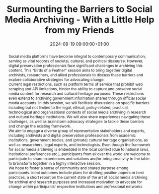 ---
abstract: "Social media platforms have become integral to contemporary communication,
  serving as vital records of societal, cultural, and political discourse. However,
  digital preservation professionals face significant challenges in archiving this
  content. This \"Birds of a Feather\" session aims to bring together digital archivists,
  researchers, and allied professionals to discuss these barriers and explore collaborative
  strategies for advocating change.\n\nCurrent legal restrictions, such as platform
  terms of service that prohibit web scraping and API limitations, hinder the ability
  to capture and preserve social media content for research and cultural heritage
  purposes. These restrictions even extend to archiving government information shared
  through official social media accounts. In this session, we will facilitate discussions
  on specific barriers including but not limited to the legal, ethical, policy-related,
  practical, technological and organisational contexts of social media archiving in
  research and cultural heritage institutions. We will also share experiences navigating
  these challenges, as well as brainstorm advocacy strategies to tackle these barriers
  and change the existing framework. \n\nWe aim to engage a diverse group of representative
  stakeholders and experts, including archivists and digital preservation professionals
  from academic institutions, government bodies, and (private) cultural heritage organisations,
  as well as researchers, legal experts, and technologists. Even though the framework
  for social media archiving is embedded in the local context (due to national laws,
  institutional preferences etc.), participants from all over the world are welcome
  to participate to share experiences and solutions and/or bring creativity to the
  table to brainstorm together in a highly interactive session. \n\nWe hope to foster
  a sense of community and shared purpose among participants. Ideal outcomes include
  plans for drafting position papers or best practices, a short report on the current
  state of the art of social media archiving for archival and research purposes and
  increased motivation to advocate for change within participants' respective institutions
  and professional networks."
creators:
- Zefi Kávvadia
date: 2024-09-19 09:00:00+01:00
document_url: null
grand_parent: iPRES
institutions: []
keywords:
- communications and advocacy for dp
- scaling up
landing_page_url: ''
language: eng
layout: publication
license: Creative Commons Attribution 4.0 (CC-BY-4.0)
notes_url: https://docs.google.com/document/d/1tRNyfbNP9rd6Nq9TOZMF7_9QE7lrJDB_7P1twUV3R78/edit#heading=h.aar4tupij1po
parent: iPRES 2024
publication_type: birds of a feather
size: null
slides_url: ''
source_name: iPRES
stream_url: ''
title: Surmounting the Barriers to Social Media Archiving - With a Little Help from
  my Friends
year: 2024
---